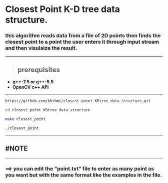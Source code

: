 # Closest Point K-D tree data structure.
### this algorithm reads data from a file of 2D points then finds the closest point to a point the user enters it through input stream and then visulaize the result.

---
> ## prerequisites

* **g++-7.5 or g++-5.5**
* **OpenCV c++ API**

---

```bash
https://github.com/khshmt/closest_point_KDtree_data_structure.git

cd closest_point_KDtree_data_structure

make closest_point

./closest_point
```
---
## #NOTE
 ---
### ==> you can edit the "point.txt" file to enter as many point as you want but with the same format like the examples in the file.